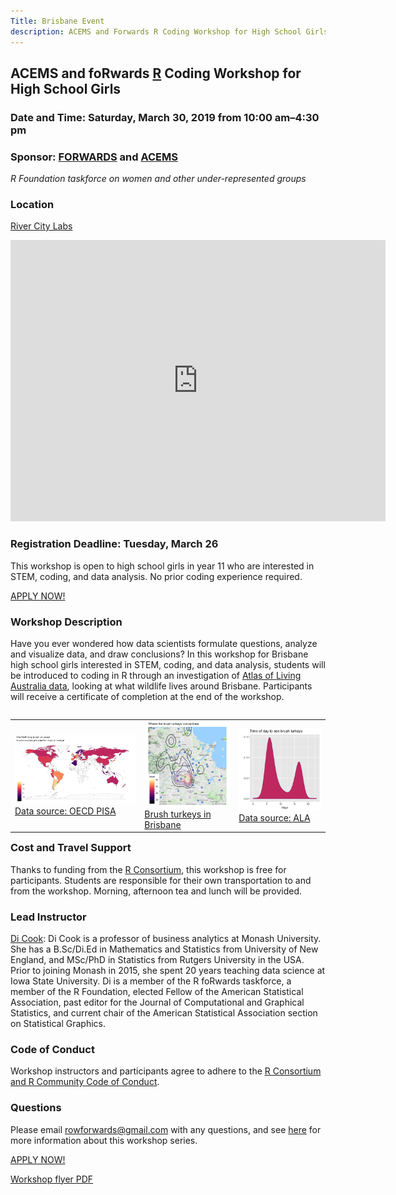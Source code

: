```yaml
---
Title: Brisbane Event
description: ACEMS and Forwards R Coding Workshop for High School Girls
---
```


## ACEMS and foRwards <a href="https://www.r-project.org/" target="_blank">R</a> Coding Workshop for High School Girls

### Date and Time: Saturday, March 30, 2019 from 10:00 am–4:30 pm

### Sponsor: [FORWARDS](https://forwards.github.io/about/) and [ACEMS](https://acems.org.au/home)

*R Foundation taskforce on women and other under-represented groups*

### Location

[River City Labs](https://www.rivercitylabs.net) 

<iframe src="https://goo.gl/maps/269MKcbBHjr" width="600" height="450" frameborder="0" style="border:0" allowfullscreen></iframe>

### Registration Deadline: Tuesday, March 26
This workshop is open to high school girls in year 11 who are interested in STEM, coding, and data analysis. No prior coding experience required. 

<a href="http://bit.ly/Brissy_girls_coding" target="_blank">APPLY NOW!</a>

### Workshop Description

Have you ever wondered how data scientists formulate questions, analyze and visualize data, and draw conclusions?  In this workshop for Brisbane high school girls interested in STEM, coding, and data analysis, students will be introduced to coding in R through an investigation of <a href="https://www.ala.org.au" target="_blank">Atlas of Living Australia data</a>, looking at what wildlife lives around Brisbane.  Participants will receive a certificate of completion at the end of the workshop.

<table CELLSPACING=10 align = "left">
  <tr>
    <td>
      <img src = "https://github.com/forwards/website_source/blob/master/content/edu/images/pisa_mathgap.png?raw=true" width="400"><br>
      <a href = "http://www.oecd.org/pisa/data/" target="_blank">Data source: OECD PISA</a>
    </td>
    <td>
      <img src = "https://github.com/forwards/website_source/blob/master/content/edu/images/brush_turkey.png?raw=true"  width="250"><br>
    <a href = "https://www.ala.org.au" target="_blank">Brush turkeys in Brisbane
    </td>
    <td>
      <img src = "https://github.com/forwards/website_source/blob/master/content/edu/images/brush_turkey_time.png?raw=true"  width="250"><br>
      <a href = "https://www.ala.org.au" target="_blank">Data source: ALA</a>
    </td>
  </tr>
</table>

### Cost and Travel Support
Thanks to funding from the <a href="https://www.r-consortium.org/" target="_blank">R Consortium</a>, this workshop is free for participants.  Students are responsible for their own transportation to and from the workshop.  Morning, afternoon tea and lunch will be provided.  

### Lead Instructor

<a href="http://www.dicook.org" target="_blank">Di Cook</a>: Di Cook is a professor of business analytics at Monash University. She has a B.Sc/Di.Ed in Mathematics and Statistics from University of New England, and MSc/PhD in Statistics from Rutgers University in the USA. Prior to joining Monash in 2015, she spent 20 years teaching data science at Iowa State University. Di is a member of the R foRwards taskforce, a member of the R Foundation, elected Fellow of the American Statistical Association, past editor for the Journal of Computational and Graphical Statistics, and current chair of the American Statistical Association section on Statistical Graphics. 

### Code of Conduct

Workshop instructors and participants agree to adhere to the <a href="https://wiki.r-consortium.org/view/R_Consortium_and_the_R_Community_Code_of_Conduct" target="_blank">R Consortium and R Community Code of Conduct</a>.

### Questions

Please email rowforwards@gmail.com with any questions, and see <a href="https://forwards.github.io/edu/" target="_blank">here</a> for more information about this workshop series.  

<a href="http://bit.ly/Brissy_girls_coding" target="_blank">APPLY NOW!</a>

[Workshop flyer PDF](https://github.com/forwards/website_source/blob/master/content/edu/flyer%20Brisbane.pdf)

